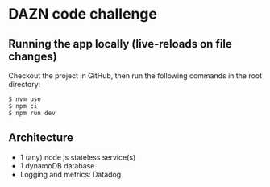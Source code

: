 # DAZN code challenge

## Running the app locally (live-reloads on file changes)

Checkout the project in GitHub, then run the following commands in the root directory:

```
$ nvm use
$ npm ci
$ npm run dev
```

## Architecture

- 1 (any) node js stateless service(s)
- 1 dynamoDB database
- Logging and metrics: Datadog
